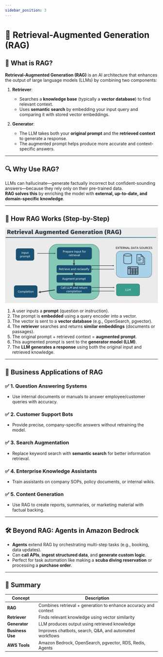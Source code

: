 ```yaml
---
sidebar_position: 3
---
```


# 🔎 Retrieval-Augmented Generation (RAG)

## 📖 What is RAG?

**Retrieval-Augmented Generation (RAG)** is an AI architecture that enhances the output of large language models (LLMs) by combining two components:

1. **Retriever**:  
   - Searches a **knowledge base** (typically a **vector database**) to find relevant context.
   - Uses **semantic search** by embedding your input query and comparing it with stored vector embeddings.

2. **Generator**:  
   - The LLM takes both your **original prompt** and the **retrieved context** to generate a response.
   - The augmented prompt helps produce more accurate and context-specific answers.

---

## 🔍 Why Use RAG?

LLMs can hallucinate—generate factually incorrect but confident-sounding answers—because they rely only on their pre-trained data.  
**RAG solves this** by enriching the model with **external, up-to-date, and domain-specific knowledge**.

---

## 🧠 How RAG Works (Step-by-Step)

![Retrieval-Augmented Generation (RAG)](./img/rag.png)

1. A user inputs a **prompt** (question or instruction).
2. The prompt is **embedded** using a query encoder into a vector.
3. The vector is sent to a **vector database** (e.g., OpenSearch, pgvector).
4. The **retriever** searches and returns **similar embeddings** (documents or passages).
5. The original prompt + retrieved context = **augmented prompt**.
6. This augmented prompt is sent to the **generator model (LLM)**.
7. The **LLM generates a response** using both the original input and retrieved knowledge.

---

## 💼 Business Applications of RAG

### ✅ 1. **Question Answering Systems**

- Use internal documents or manuals to answer employee/customer queries with accuracy.

### ✅ 2. **Customer Support Bots**

- Provide precise, company-specific answers without retraining the model.

### ✅ 3. **Search Augmentation**

- Replace keyword search with **semantic search** for better information retrieval.

### ✅ 4. **Enterprise Knowledge Assistants**

- Train assistants on company SOPs, policy documents, or internal wikis.

### ✅ 5. **Content Generation**

- Use RAG to create reports, summaries, or marketing material with factual backing.

---

## 🛠️ Beyond RAG: Agents in Amazon Bedrock

- **Agents** extend RAG by orchestrating multi-step tasks (e.g., booking, data updates).
- Can **call APIs**, **ingest structured data**, and **generate custom logic**.
- Perfect for task automation like making a **scuba diving reservation** or processing a **purchase order**.

---

## 🚀 Summary

| Concept          | Description                                                     |
| ---------------- | --------------------------------------------------------------- |
| **RAG**          | Combines retrieval + generation to enhance accuracy and context |
| **Retriever**    | Finds relevant knowledge using vector similarity                |
| **Generator**    | LLM produces output using retrieved knowledge                   |
| **Business Use** | Improves chatbots, search, Q&A, and automated workflows         |
| **AWS Tools**    | Amazon Bedrock, OpenSearch, pgvector, RDS, Redis, Agents        |